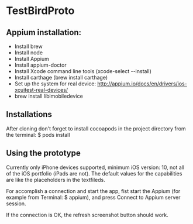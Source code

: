 # TestBirdProto

## Appium installation:
- Install brew
- Install node
- Install Appium
- Install appium-doctor
- Install Xcode command line tools (xcode-select --install)
- Install carthage (brew install carthage)
- Set up the system for real device: http://appium.io/docs/en/drivers/ios-xcuitest-real-devices/
- brew install libimobiledevice


## Installations

After cloning don't forget to install cocoapods in the project directory from the terminal: $ pods install 

## Using the prototype
Currently only iPhone devices supported, minimum iOS version: 10, not all of the iOS portfolio (iPads are not).
The default values for the capabilities are like the placeholders in the textfileds.

For accomplish a connection and start the app, fist start the Appium (for example from Terminal: $ appium), and press Connect to Appium server session.

If the connection is OK, the refresh screenshot button should work.
